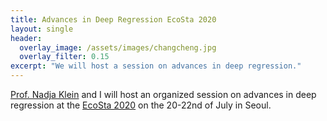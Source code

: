 ```yaml
---
title: Advances in Deep Regression EcoSta 2020
layout: single
header:
  overlay_image: /assets/images/changcheng.jpg
  overlay_filter: 0.15
excerpt: "We will host a session on advances in deep regression."
---
```


[Prof. Nadja Klein](https://www.wiwi.hu-berlin.de/en/professuren/vwl/statistik/team/kleinadj) and I will host an organized session on advances in deep regression at the [EcoSta 2020](http://www.cmstatistics.org/EcoSta2020/organized.php) on the 20-22nd of July in Seoul.
